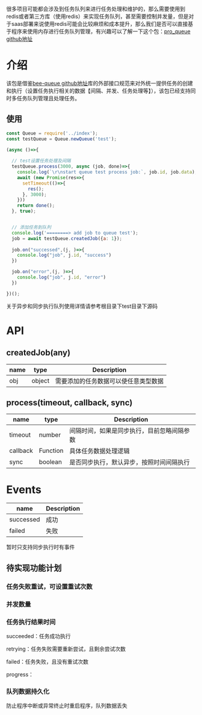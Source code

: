 很多项目可能都会涉及到任务队列来进行任务处理和维护的，那么需要使用到redis或者第三方库（使用redis）来实现任务队列，甚至需要控制并发量，但是对于saas部署来说使用redis可能会比较麻烦和成本提升，那么我们是否可以直接基于程序来使用内存进行任务队列管理，有兴趣可以了解一下这个包：[pro_queue github地址](https://github.com/xiaoyaos/pro_queue "pro_queue")

# 介绍
该包是借鉴[bee-queue github地址](https://github.com/bee-queue/bee-queue "bee_queue")库的外部接口规范来对外统一提供任务的创建和执行（设置任务执行相关的数据【间隔、并发、任务处理等】），该包已经支持同时多任务队列管理且处理任务。

## 使用
```js
const Queue = require('../index');
const testQueue = Queue.newQueue('test');

(async ()=>{
  
  // test设置任务处理及间隔
  testQueue.process(3000, async (job, done)=>{
    console.log(`\r\nstart queue test process job:`, job.id, job.data);
    await (new Promise(res=>{
      setTimeout(()=>{
        res();
      }, 3000);
    }))
    return done();
  }, true);


  // 添加任务到队列
  console.log('========> add job to queue test');
  job = await testQueue.createdJob({a: 1});
  
  job.on("successed",(j, )=>{
    console.log("job", j.id, "success")
  })

  job.on("error",(j, )=>{
    console.log("job", j.id, "error")
  })

})();

```
关于异步和同步执行队列使用详情请参考根目录下test目录下源码

# API
## createdJob(any)

name | type |  Description  
-|-|-
obj | object | 需要添加的任务数据可以使任意类型数据 |

## process(timeout, callback, sync)

name | type |  Description  
-|-|-
timeout | number | 间隔时间，如果是同步执行，目前忽略间隔参数 |
callback | Function | 具体任务数据处理逻辑 |
sync | boolean | 是否同步执行，默认异步，按照时间间隔执行 |

# Events
name  |  Description  
-|-
successed | 成功
failed | 失败
暂时只支持同步执行时有事件


## 待实现功能计划

### 任务失败重试，可设置重试次数
### 并发数量
### 任务执行结果时间
succeeded：任务成功执行

retrying：任务失败需要重新尝试，且剩余尝试次数

failed：任务失败，且没有重试次数

progress：

### 队列数据持久化
防止程序中断或异常终止时重启程序，队列数据丢失